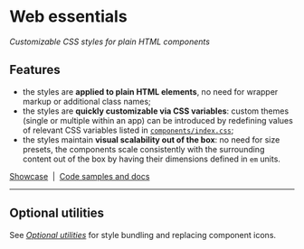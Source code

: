 # Web essentials

_Customizable CSS styles for plain HTML components_

## Features

- the styles are **applied to plain HTML elements**, no need for wrapper markup or additional class names;
- the styles are **quickly customizable via CSS variables**: custom themes (single or multiple within an app) can be introduced by redefining values of relevant CSS variables listed in [`components/index.css`](components/index.css);
- the styles maintain **visual scalability out of the box**: no need for size presets, the components scale consistently with the surrounding content out of the box by having their dimensions defined in `em` units.

[Showcase](https://axtk.me/x/web_essentials) &nbsp;|&nbsp; [Code samples and docs](components)

---

## Optional utilities

See *[Optional utilities](utils.md)* for style bundling and replacing component icons.
